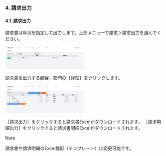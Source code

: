 ### 4. 請求出力
#### 4.1. 請求出力
請求書は年月を指定して出力します。上部メニューで請求＞請求出力を選んでください。

<img width="50%" src="imgs/seikyu01export01.png" alt="請求出力一覧画面">

請求書を出力する顧客、部門の［詳細］をクリックします。

<img width="50%" src="imgs/seikyu01export02.png" alt="請求詳細画面">

［請求出力］をクリックすると請求書Excelがダウンロードされます。
［請求明細出力］をクリックすると請求書明細Excelがダウンロードされます。

> [!NOTE]
> 請求書や請求明細のExcel雛形（テンプレート）は変更可能です。
